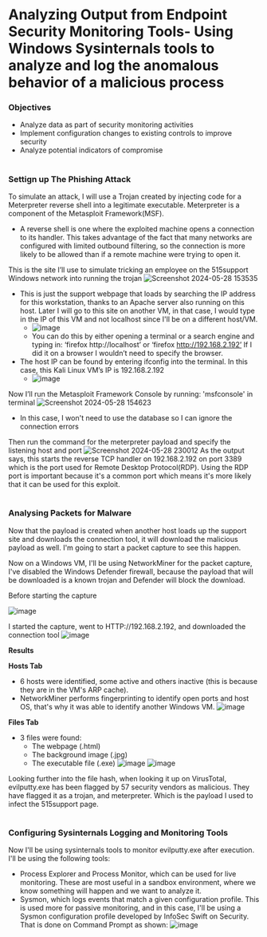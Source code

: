 # Analyzing Output from Endpoint Security Monitoring Tools- Using Windows Sysinternals tools to analyze and log the anomalous behavior of a malicious process
<h3>Objectives</h3>

- Analyze data as part of security monitoring activities
- Implement configuration changes to existing controls to improve security
- Analyze potential indicators of compromise
#

<h3>Settign up The Phishing Attack</h3>

To simulate an attack, I will use a Trojan created by injecting code for a Meterpreter reverse shell into a legitimate executable. Meterpreter is a component of the Metasploit Framework(MSF).
- A reverse shell is one where the exploited machine opens a connection to its handler. This takes advantage of the fact that many networks are configured with limited outbound filtering, so the connection is more likely to be allowed than if a remote machine were trying to open it.

This is the site I’ll use to simulate tricking an employee on the 515support Windows network into running the trojan
![Screenshot 2024-05-28 153535](https://github.com/user-attachments/assets/d7e51e5a-adb8-4b5f-ac79-a96b56d58045)
- This is just the support webpage that loads by searching the IP address for this workstation, thanks to an Apache server also running on this host. Later I will go to this site on another VM, in that case, I would type in the IP of this VM and not localhost since I'll be on a different host/VM.
  - ![image](https://github.com/user-attachments/assets/560c83e2-a6cc-4423-84c9-b0c7ef805335)
  - You can do this by either opening a terminal or a search engine and typing in: ‘firefox http://localhost’ or ‘firefox http://192.168.2.192’ If I did it on a browser I wouldn’t need to specify the browser.
- The host IP can be found by entering ifconfig into the terminal. In this case, this Kali Linux VM’s IP is 192.168.2.192
  - ![image](https://github.com/user-attachments/assets/6bfad3d4-4d8b-4efc-8ce4-f0e6e90cab30)


Now I’ll run the Metasploit Framework Console by running: 'msfconsole' in terminal
![Screenshot 2024-05-28 154623](https://github.com/user-attachments/assets/2f75b1eb-8d1b-46ee-9316-483444be7911)
- In this case, I won't need to use the database so I can ignore the connection errors

Then run the command for the meterpreter payload and specify the listening host and port
![Screenshot 2024-05-28 230012](https://github.com/user-attachments/assets/4089d86c-6d8b-4b43-9c11-e75cc7f0bc82)
As the output says, this starts the reverse TCP handler on 192.168.2.192 on port 3389 which is the port used for Remote Desktop Protocol(RDP). Using the RDP port is important because it's a common port which means it's more likely that it can be used for this exploit.
#
<h3>Analysing Packets for Malware</h3>
Now that the payload is created when another host loads up the support site and downloads the connection tool, it will download the malicious payload as well. I'm going to start a packet capture to see this happen.

Now on a Windows VM, I'll be using NetworkMiner for the packet capture, I've disabled the Windows Defender firewall, because the payload that will be downloaded is a known trojan and Defender will block the download. 

Before starting the capture

![image](https://github.com/user-attachments/assets/36d79ec8-4f2e-4253-a079-401de2afd779)

I started the capture, went to HTTP://192.168.2.192, and downloaded the connection tool
![image](https://github.com/user-attachments/assets/816703aa-ff7d-4392-915f-59c779f7d6b3)

**Results**

**Hosts Tab**
- 6 hosts were identified, some active and others inactive (this is because they are in the VM's ARP cache).
- NetworkMiner performs fingerprinting to identify open ports and host OS, that's why it was able to identify another Windows VM.
![image](https://github.com/user-attachments/assets/ffa4a2da-8cd7-466c-ac14-d6100d9f7f0d)

**Files Tab**
- 3 files were found:
  - The webpage (.html)
  - The background image (.jpg)
  - The executable file (.exe) 
![image](https://github.com/user-attachments/assets/5cc8a415-5877-4e2d-8ff7-f52582982c1c)
![image](https://github.com/user-attachments/assets/9c3caa4e-383e-48af-a343-a11aeff1db3d)

Looking further into the file hash, when looking it up on VirusTotal, evilputty.exe has been flagged by 57 security vendors as malicious. They have flagged it as a trojan, and meterpreter. Which is the payload I used to infect the 515support page.
#
<h3>Configuring Sysinternals Logging and Monitoring Tools</h3>

Now I'll be using sysinternals tools to monitor evilputty.exe after execution. I'll be using the following tools:
- Process Explorer and Process Monitor, which can be used for live monitoring. These are most useful in a sandbox environment, where we know something will happen and we want to analyze it.
- Sysmon, which logs events that match a given configuration profile. This is used more for passive monitoring, and in this case, I'll be using a Sysmon configuration profile developed by InfoSec Swift on Security. That is done on Command Prompt as shown:
![image](https://github.com/user-attachments/assets/2b7c13e7-b36b-4cb1-bfe5-7b794ac69d1e)




